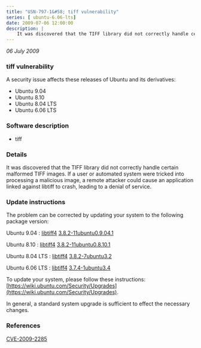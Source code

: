 ```yaml
---
title: "USN-797-1&#58; tiff vulnerability"
series: [ ubuntu-6.06-lts]
date: 2009-07-06 12:00:00
description: |
    It was discovered that the TIFF library did not correctly handle certain malformed TIFF images. If a user or automated system were tricked into processing a malicious image, a remote attacker could cause an application linked against libtiff to crash, leading to a denial of service. 
--- 
```

 
 

*06 July 2009*

### tiff vulnerability

A security issue affects these releases of Ubuntu and its derivatives:

* Ubuntu 9.04
* Ubuntu 8.10
* Ubuntu 8.04 LTS
* Ubuntu 6.06 LTS

### Software description

* tiff 

### Details

It was discovered that the TIFF library did not correctly handle certain malformed TIFF images. If a user or automated system were tricked into processing a malicious image, a remote attacker could cause an application linked against libtiff to crash, leading to a denial of service. 

### Update instructions

The problem can be corrected by updating your system to the following package version:

Ubuntu 9.04
 : [libtiff4](https://launchpad.net/ubuntu/+source/tiff) <span> [3.8.2-11ubuntu0.9.04.1](https://launchpad.net/ubuntu/+source/tiff/3.8.2-11ubuntu0.9.04.1) </span> 

Ubuntu 8.10
 : [libtiff4](https://launchpad.net/ubuntu/+source/tiff) <span> [3.8.2-11ubuntu0.8.10.1](https://launchpad.net/ubuntu/+source/tiff/3.8.2-11ubuntu0.8.10.1) </span> 

Ubuntu 8.04 LTS
 : [libtiff4](https://launchpad.net/ubuntu/+source/tiff) <span> [3.8.2-7ubuntu3.2](https://launchpad.net/ubuntu/+source/tiff/3.8.2-7ubuntu3.2) </span> 

Ubuntu 6.06 LTS
 : [libtiff4](https://launchpad.net/ubuntu/+source/tiff) <span> [3.7.4-1ubuntu3.4](https://launchpad.net/ubuntu/+source/tiff/3.7.4-1ubuntu3.4) </span> 

To update your system, please follow these instructions: [https://wiki.ubuntu.com/Security/Upgrades](https://wiki.ubuntu.com/Security/Upgrades).

In general, a standard system upgrade is sufficient to effect the necessary changes. 

### References

 
 [CVE-2009-2285](http://people.ubuntu.com/~ubuntu-security/cve/CVE-2009-2285)
 

